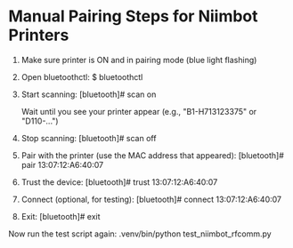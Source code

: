 Manual Pairing Steps for Niimbot Printers
==========================================

1. Make sure printer is ON and in pairing mode (blue light flashing)

2. Open bluetoothctl:
   $ bluetoothctl

3. Start scanning:
   [bluetooth]# scan on
   
   Wait until you see your printer appear (e.g., "B1-H713123375" or "D110-...")

4. Stop scanning:
   [bluetooth]# scan off

5. Pair with the printer (use the MAC address that appeared):
   [bluetooth]# pair 13:07:12:A6:40:07
   
6. Trust the device:
   [bluetooth]# trust 13:07:12:A6:40:07

7. Connect (optional, for testing):
   [bluetooth]# connect 13:07:12:A6:40:07

8. Exit:
   [bluetooth]# exit

Now run the test script again:
  .venv/bin/python test_niimbot_rfcomm.py
